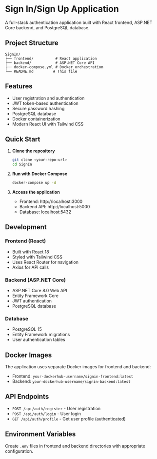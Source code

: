 # Sign In/Sign Up Application

A full-stack authentication application built with React frontend, ASP.NET Core backend, and PostgreSQL database.

## Project Structure

```
SignIn/
├── frontend/          # React application
├── backend/           # ASP.NET Core API
├── docker-compose.yml # Docker orchestration
└── README.md         # This file
```

## Features

- User registration and authentication
- JWT token-based authentication
- Secure password hashing
- PostgreSQL database
- Docker containerization
- Modern React UI with Tailwind CSS

## Quick Start

1. **Clone the repository**
   ```bash
   git clone <your-repo-url>
   cd SignIn
   ```

2. **Run with Docker Compose**
   ```bash
   docker-compose up -d
   ```

3. **Access the application**
   - Frontend: http://localhost:3000
   - Backend API: http://localhost:5000
   - Database: localhost:5432

## Development

### Frontend (React)
- Built with React 18
- Styled with Tailwind CSS
- Uses React Router for navigation
- Axios for API calls

### Backend (ASP.NET Core)
- ASP.NET Core 8.0 Web API
- Entity Framework Core
- JWT authentication
- PostgreSQL database

### Database
- PostgreSQL 15
- Entity Framework migrations
- User authentication tables

## Docker Images

The application uses separate Docker images for frontend and backend:
- Frontend: `your-dockerhub-username/signin-frontend:latest`
- Backend: `your-dockerhub-username/signin-backend:latest`

## API Endpoints

- `POST /api/auth/register` - User registration
- `POST /api/auth/login` - User login
- `GET /api/auth/profile` - Get user profile (authenticated)

## Environment Variables

Create `.env` files in frontend and backend directories with appropriate configuration. 